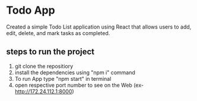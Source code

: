 # Todo App
Created a simple Todo List application using React that allows users to add, edit, delete, and mark tasks as completed.


## steps to run the project
1) git clone the repositiory
2) install the dependencies using "npm i" command
3) To run App type "npm start" in terminal
4) open respective port number to see on the Web  (ex-http://172.24.112.1:8000)




